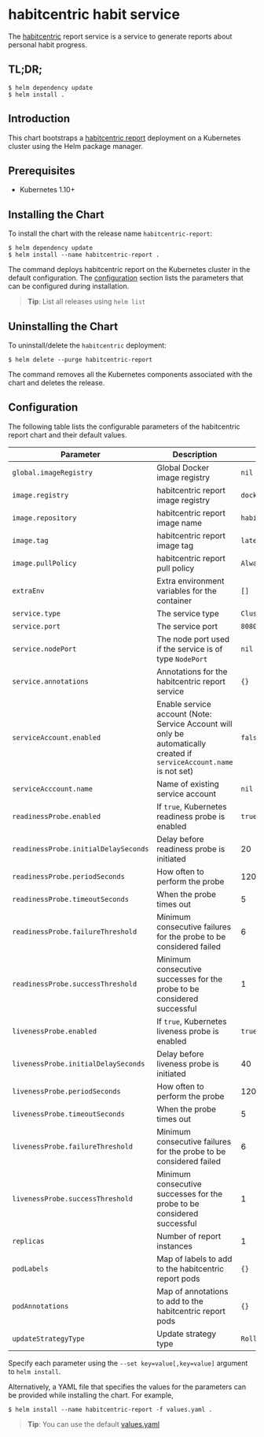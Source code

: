 # habitcentric habit service

The [habitcentric](https://confluence.codecentric.de/display/HAB/habitcentric) report service is a 
service to generate reports about personal habit progress.

## TL;DR;

```console
$ helm dependency update
$ helm install .
```

## Introduction

This chart bootstraps a [habitcentric report](https://gitlab.com/habitcentric-playground/hc-report) deployment
on a Kubernetes cluster using the Helm package manager.

## Prerequisites

- Kubernetes 1.10+

## Installing the Chart
To install the chart with the release name `habitcentric-report`:

```console
$ helm dependency update
$ helm install --name habitcentric-report .
```

The command deploys habitcentric report on the Kubernetes cluster in the default configuration.
The [configuration](#configuration) section lists the parameters that can be configured during 
installation.

> **Tip**: List all releases using `helm list`

## Uninstalling the Chart

To uninstall/delete the `habitcentric` deployment:

```console
$ helm delete --purge habitcentric-report
```

The command removes all the Kubernetes components associated with the chart and deletes the release.

## Configuration

The following table lists the configurable parameters of the habitcentric report chart and their 
default values.

| Parameter                                     | Description                                                                                                            | Default                                                     |
| --------------------------------------------- | ---------------------------------------------------------------------------------------------------------------------- | ----------------------------------------------------------- |
| `global.imageRegistry`                        | Global Docker image registry                                                                                           | `nil`                                                       |
| `image.registry`                              | habitcentric report image registry                                                                                     | `docker.io`                                                 |
| `image.repository`                            | habitcentric report image name                                                                                         | `habitcentric/habit`                                        |
| `image.tag`                                   | habitcentric report image tag                                                                                          | `latest`                                                    |
| `image.pullPolicy`                            | habitcentric report pull policy                                                                                        | `Always`                                                    |
| `extraEnv`                                    | Extra environment variables for the container                                                                          | `[]`                                                        |
| `service.type`                                | The service type                                                                                                       | `ClusterIP`                                                 |
| `service.port`                                | The service port                                                                                                       | `8080`                                                      |
| `service.nodePort`                            | The node port used if the service is of type `NodePort`                                                                | `nil`                                                       |
| `service.annotations`                         | Annotations for the habitcentric report service                                                                        | `{}`                                                        |
| `serviceAccount.enabled`                      | Enable service account (Note: Service Account will only be automatically created if `serviceAccount.name` is not set)  | `false`                                                     |
| `serviceAcccount.name`                        | Name of existing service account                                                                                       | `nil`                                                       |
| `readinessProbe.enabled`                      | If `true`, Kubernetes readiness probe is enabled                                                                       | `true`                                                      |
| `readinessProbe.initialDelaySeconds`          | Delay before readiness probe is initiated                                                                              | 20                                                          |
| `readinessProbe.periodSeconds`                | How often to perform the probe                                                                                         | 120                                                         |
| `readinessProbe.timeoutSeconds`               | When the probe times out                                                                                               | 5                                                           |
| `readinessProbe.failureThreshold`             | Minimum consecutive failures for the probe to be considered failed                                                     | 6                                                           |
| `readinessProbe.successThreshold`             | Minimum consecutive successes for the probe to be considered successful                                                | 1                                                           |
| `livenessProbe.enabled`                       | If `true`, Kubernetes liveness probe is enabled                                                                        | `true`                                                      |
| `livenessProbe.initialDelaySeconds`           | Delay before liveness probe is initiated                                                                               | 40                                                          |
| `livenessProbe.periodSeconds`                 | How often to perform the probe                                                                                         | 120                                                         |
| `livenessProbe.timeoutSeconds`                | When the probe times out                                                                                               | 5                                                           |
| `livenessProbe.failureThreshold`              | Minimum consecutive failures for the probe to be considered failed                                                     | 6                                                           |
| `livenessProbe.successThreshold`              | Minimum consecutive successes for the probe to be considered successful                                                | 1                                                           |
| `replicas`                                    | Number of report instances                                                                                             | 1                                                           |
| `podLabels`                                   | Map of labels to add to the habitcentric report pods                                                                   | `{}`                                                        |
| `podAnnotations`                              | Map of annotations to add to the habitcentric report pods                                                              | `{}`                                                        |
| `updateStrategyType`                          | Update strategy type                                                                                                   | `RollingUpdate`                                             |

Specify each parameter using the `--set key=value[,key=value]` argument to `helm install`.

Alternatively, a YAML file that specifies the values for the parameters can be provided while 
installing the chart. For example,

```console
$ helm install --name habitcentric-report -f values.yaml .
```

> **Tip**: You can use the default [values.yaml](values.yaml)
